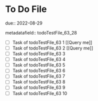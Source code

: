 # To Do File

due:: 2022-08-29

metadatafield:: todoTestFile_63_28

- [ ] Task of todoTestFile_63 1 [[Query me]]
- [ ] Task of todoTestFile_63 2 [[Query me]]
- [ ] Task of todoTestFile_63 3
- [ ] Task of todoTestFile_63 4
- [ ] Task of todoTestFile_63 5
- [ ] Task of todoTestFile_63 6
- [ ] Task of todoTestFile_63 7
- [ ] Task of todoTestFile_63 8
- [ ] Task of todoTestFile_63 9
- [ ] Task of todoTestFile_63 10